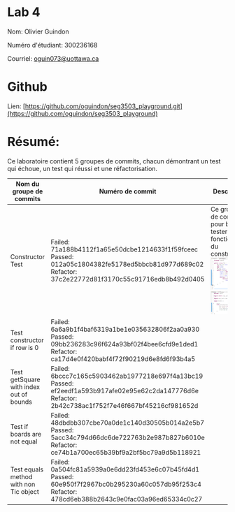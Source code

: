 # Lab 4
Nom: Olivier Guindon

Numéro d'étudiant: 300236168

Courriel: oguin073@uottawa.ca

# Github
Lien: [https://github.com/oguindon/seg3503_playground.git](https://github.com/oguindon/seg3503_playground)


# Résumé:

Ce laboratoire contient 5 groupes de commits, chacun démontrant un test qui échoue, un test qui réussi et une réfactorisation.

| Nom du groupe de commits | Numéro de commit | Description |
| --- | --- | --- |
| Constructor Test | Failed: 71a188b4112f1a65e50dcbe1214633f1f59fceec <br> Passed: 012a05c1804382fe5178ed5bbcb81d977d689c02 <br> Refactor: 37c2e22772d81f3170c55c91716edb8b492d0405 | Ce groupe de commits a pour but de tester la fonctionnalité du constructeur. ![constructor_initial_code](./screenshots/test_constructor_initial_code.png) ![constructor_initial_test_code](./screenshots/test_constructor_initial_test_code.png)|
| Test constructor if row is 0 | Failed: 6a6a9b1f4baf6319a1be1e035632806f2aa0a930 <br> Passed: 09bb236283c96f624a93bf02f4bee6cfd9e1ded1 <br> Refactor: ca17d4e0f420babf4f72f90219d6e8fd6f93b4a5 | |
| Test getSquare with index out of bounds | Failed: 6bccc7c165c5903462ab1977218e697f4a13bc19 <br> Passed: ef2eedf1a593b917afe02e95e62c2da147776d6e <br> Refactor: 2b42c738ac1f752f7e46f667bf45216cf981652d | |
| Test if boards are not equal | Failed: 48dbdbb307cbe70a0de1c140d30505b014a2e5b7 <br> Passed: 5acc34c794d66dc6de722763b2e987b827b6010e <br> Refactor: ce74b1a700ec65b39bf9a2bf5bc79a9d5b118921 | |
| Test equals method with non Tic object | Failed: 0a504fc81a5939a0e6dd23fd453e6c07b45fd4d1 <br> Passed: 60e950f7f2967bc0b295230a60c057db95f253c4 <br> Refactor: 478cd6eb388b2643c9e0fac03a96ed65334c0c27 | |
